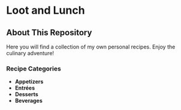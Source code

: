 # Loot and Lunch

## About This Repository

Here you will find a collection of my own personal recipes. Enjoy the culinary adventure!

### Recipe Categories

- **Appetizers**
- **Entrées**
- **Desserts**
- **Beverages**
